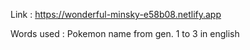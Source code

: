 Link : https://wonderful-minsky-e58b08.netlify.app

Words used : Pokemon name from gen. 1 to 3 in english
